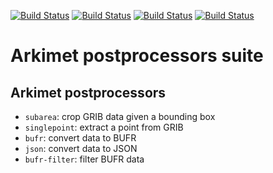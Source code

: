 [![Build Status](https://simc.arpae.it/moncic-ci/arkimet-postprocessor-suite/centos7.png)](https://simc.arpae.it/moncic-ci/arkimet-postprocessor-suite/)
[![Build Status](https://simc.arpae.it/moncic-ci/arkimet-postprocessor-suite/centos8.png)](https://simc.arpae.it/moncic-ci/arkimet-postprocessor-suite/)
[![Build Status](https://simc.arpae.it/moncic-ci/arkimet-postprocessor-suite/fedora36.png)](https://simc.arpae.it/moncic-ci/arkimet-postprocessor-suite/)
[![Build Status](https://copr.fedorainfracloud.org/coprs/simc/stable/package/arkimet-postprocessor-suite/status_image/last_build.png)](https://copr.fedorainfracloud.org/coprs/simc/stable/package/arkimet-postprocessor-suite/)

# Arkimet postprocessors suite

## Arkimet postprocessors

- `subarea`: crop GRIB data given a bounding box
- `singlepoint`: extract a point from GRIB
- `bufr`: convert data to BUFR
- `json`: convert data to JSON
- `bufr-filter`: filter BUFR data
